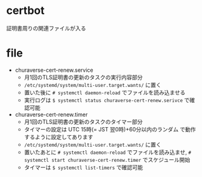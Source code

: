 # certbot
証明書周りの関連ファイルが入る

# file
- churaverse-cert-renew.service
  - 月1回のTLS証明書の更新のタスクの実行内容部分
  - `/etc/systemd/system/multi-user.target.wants/` に置く
  - 置いた後に `# systemctl daemon-reload` でファイルを読み込ませる
  - 実行ログは `$ systemctl status churaverse-cert-renew.serivce` で確認可能
- churaverse-cert-renew.timer
  - 月1回のTLS証明書の更新のタスクのタイマー部分
  - タイマーの設定は UTC 15時(= JST 翌0時)+60分以内のランダム で動作するように設定してあります
  - `/etc/systemd/system/multi-user.target.wants/` に置く
  - 置いたあとに `# systemctl daemon-reload` でファイルを読み込ませ, `# systemctl start churaverse-cert-renew.timer` でスケジュール開始
  - タイマーは `$ systemctl list-timers` で確認可能
